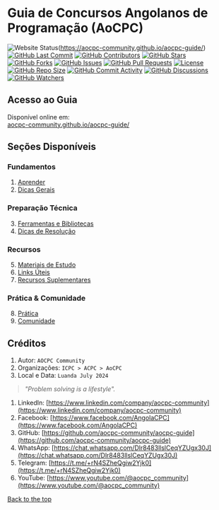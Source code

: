 # Guia de Concursos Angolanos de Programação (AoCPC)

![Website Status](https://img.shields.io/website?url=https%3A%2F%2Faocpc-community.github.io%2Faocpc-guide%2F)(https://aocpc-community.github.io/aocpc-guide/)
[![GitHub Last Commit](https://img.shields.io/github/last-commit/aocpc-community/aocpc-guide)](https://github.com/aocpc-community/aocpc-guide)
[![GitHub Contributors](https://img.shields.io/github/contributors/aocpc-community/aocpc-guide)](https://github.com/aocpc-community/aocpc-guide/graphs/contributors)
[![GitHub Stars](https://img.shields.io/github/stars/aocpc-community/aocpc-guide)](https://github.com/aocpc-community/aocpc-guide/stargazers)
[![GitHub Forks](https://img.shields.io/github/forks/aocpc-community/aocpc-guide)](https://github.com/aocpc-community/aocpc-guide/network/members)
[![GitHub Issues](https://img.shields.io/github/issues/aocpc-community/aocpc-guide)](https://github.com/aocpc-community/aocpc-guide/issues)
[![GitHub Pull Requests](https://img.shields.io/github/issues-pr/aocpc-community/aocpc-guide)](https://github.com/aocpc-community/aocpc-guide/pulls)
[![License](https://img.shields.io/github/license/aocpc-community/aocpc-guide)](https://github.com/aocpc-community/aocpc-guide/blob/main/LICENSE)
[![GitHub Repo Size](https://img.shields.io/github/repo-size/aocpc-community/aocpc-guide)](https://github.com/aocpc-community/aocpc-guide)
[![GitHub Commit Activity](https://img.shields.io/github/commit-activity/y/aocpc-community/aocpc-guide)](https://github.com/aocpc-community/aocpc-guide/graphs/commit-activity)
[![GitHub Discussions](https://img.shields.io/github/discussions/aocpc-community/aocpc-guide)](https://github.com/aocpc-community/aocpc-guide/discussions)
[![GitHub Watchers](https://img.shields.io/github/watchers/aocpc-community/aocpc-guide?style=social)](https://github.com/aocpc-community/aocpc-guide/watchers)

## Acesso ao Guia

Disponível online em:  
[aocpc-community.github.io/aocpc-guide/](https://aocpc-community.github.io/aocpc-guide/)

## Seções Disponíveis

### Fundamentos
1. [Aprender](docs/guide/aprender.md)
2. [Dicas Gerais](docs/guide/dicas.md)

### Preparação Técnica
3. [Ferramentas e Bibliotecas](docs/guide/ferramentas-bibliotecas.md)
4. [Dicas de Resolução](docs/guide/dicas-de-resolucao.md)

### Recursos
5. [Materiais de Estudo](docs/guide/materiais.md)
6. [Links Úteis](docs/guide/links-aleatorios.md)
7. [Recursos Suplementares](docs/guide/supplementary-resources.md)

### Prática & Comunidade
8. [Prática](docs/guide/praticar.md)
9. [Comunidade](docs/guide/comunidade.md)

## Créditos
1. Autor: `AOCPC Community`
2. Organizações: `ICPC > ACPC > AoCPC`
4. Local e Data: `Luanda July 2024`

> _"Problem solving is a lifestyle"._

1. LinkedIn: [https://www.linkedin.com/company/aocpc-community](https://www.linkedin.com/company/aocpc-community)
2. Facebook: [https://www.facebook.com/AngolaCPC](https://www.facebook.com/AngolaCPC)
3. GitHub: [https://github.com/aocpc-community/aocpc-guide](https://github.com/aocpc-community/aocpc-guide)
4. WhatsApp: [https://chat.whatsapp.com/Dlr8483llslCeqYZUgx30J](https://chat.whatsapp.com/Dlr8483llslCeqYZUgx30J)
5. Telegram: [https://t.me/+rN4SZheQgiw2Yjk0](https://t.me/+rN4SZheQgiw2Yjk0)
6. YouTube: [https://www.youtube.com/@aocpc_community](https://www.youtube.com/@aocpc_community)

[Back to the top](#contents)